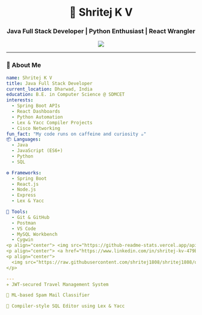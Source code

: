 <h1 align="center">🚀 Shritej K V</h1>
<h3 align="center">Java Full Stack Developer | Python Enthusiast | React Wrangler</h3>

<div align="center">
  <img src="https://readme-typing-svg.demolab.com?font=Fira+Code&pause=1000&color=F76C6C&center=true&vCenter=true&width=435&lines=Engineer+%7C+Problem+Solver+%7C+Code+Cooker;Spring+Boot+%7C+React+JS+%7C+MySQL+%7C+Python;Love+Clean+Code+%7C+Hate+Merge+Conflicts" />
</div>

---

### 🧠 About Me

```yaml
name: Shritej K V
title: Java Full Stack Developer
current_location: Dharwad, India
education: B.E. in Computer Science @ SDMCET
interests:
  - Spring Boot APIs
  - React Dashboards
  - Python Automation
  - Lex & Yacc Compiler Projects
  - Cisco Networking
fun_fact: "My code runs on caffeine and curiosity ☕"
📦 Languages:
  - Java
  - JavaScript (ES6+)
  - Python
  - SQL

⚙️ Frameworks:
  - Spring Boot
  - React.js
  - Node.js
  - Express
  - Lex & Yacc

🧪 Tools:
  - Git & GitHub
  - Postman
  - VS Code
  - MySQL Workbench
  - Cygwin
<p align="center"> <img src="https://github-readme-stats.vercel.app/api?username=shritej1808&theme=tokyonight&show_icons=true" width="48%" /> <img src="https://github-readme-streak-stats.demolab.com?user=shritej1808&theme=tokyonight" width="48%" /> </p> <p align="center"> <img src="https://github-readme-stats.vercel.app/api/top-langs/?username=shritej1808&layout=compact&theme=tokyonight" width="48%" /> </p>
<p align="center"> <a href="https://www.linkedin.com/in/shritej-kv-479b99276/"><img alt="LinkedIn" src="https://img.shields.io/badge/LinkedIn-blue?style=for-the-badge&logo=linkedin&logoColor=white"/></a> <a href="mailto:shritejkv@email.com"><img alt="Email" src="https://img.shields.io/badge/Gmail-D14836?style=for-the-badge&logo=gmail&logoColor=white"/></a> <a href="https://github.com/shritej1808"><img alt="GitHub" src="https://img.shields.io/badge/GitHub-black?style=for-the-badge&logo=github&logoColor=white"/></a> </p>
<p align="center">
  <img src="https://raw.githubusercontent.com/shritej1808/shritej1808/output/github-contribution-grid-snake.svg" alt="snake animation" />
</p>

---
✈️ JWT-secured Travel Management System

🧹 ML-based Spam Mail Classifier

🧠 Compiler-style SQL Editor using Lex & Yacc


